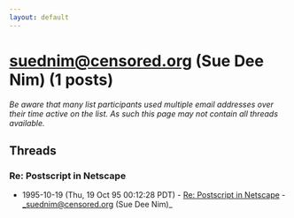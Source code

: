 ```yaml
---
layout: default
---
```


# suednim@censored.org (Sue Dee Nim) (1 posts)

_Be aware that many list participants used multiple email addresses over their time active on the list. As such this page may not contain all threads available._

## Threads

### Re: Postscript in Netscape
+ 1995-10-19 (Thu, 19 Oct 95 00:12:28 PDT) - [Re: Postscript in Netscape](/archive/1995/10/579f50b84290b2859c5246fcd3f455fb99ac0c66e69bdd2c4f195cbd6590ff57) - _suednim@censored.org (Sue Dee Nim)_

